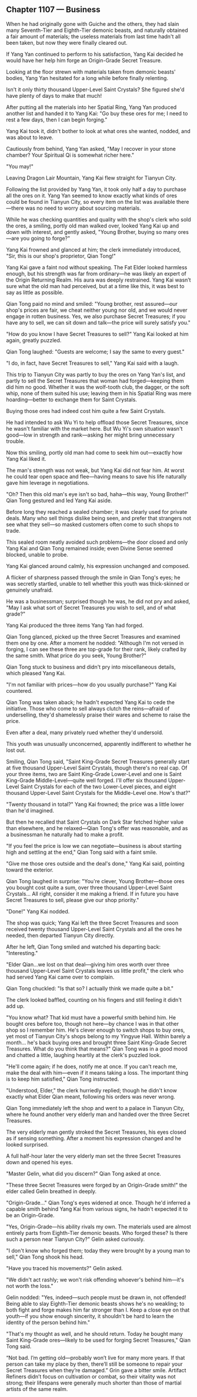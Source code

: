## Chapter 1107 — Business

When he had originally gone with Guiche and the others, they had slain many Seventh-Tier and Eighth-Tier demonic beasts, and naturally obtained a fair amount of materials; the useless materials from last time hadn't all been taken, but now they were finally cleared out.

If Yang Yan continued to perform to his satisfaction, Yang Kai decided he would have her help him forge an Origin-Grade Secret Treasure.

Looking at the floor strewn with materials taken from demonic beasts' bodies, Yang Yan hesitated for a long while before finally relenting.

Isn't it only thirty thousand Upper-Level Saint Crystals? She figured she'd have plenty of days to make that much!

After putting all the materials into her Spatial Ring, Yang Yan produced another list and handed it to Yang Kai: "Go buy these ores for me; I need to rest a few days, then I can begin forging."

Yang Kai took it, didn't bother to look at what ores she wanted, nodded, and was about to leave.

Cautiously from behind, Yang Yan asked, "May I recover in your stone chamber? Your Spiritual Qi is somewhat richer here."

"You may!"

Leaving Dragon Lair Mountain, Yang Kai flew straight for Tianyun City.

Following the list provided by Yang Yan, it took only half a day to purchase all the ores on it. Yang Yan seemed to know exactly what kinds of ores could be found in Tianyun City, so every item on the list was available there—there was no need to worry about sourcing materials.

While he was checking quantities and quality with the shop's clerk who sold the ores, a smiling, portly old man walked over, looked Yang Kai up and down with interest, and gently asked, "Young Brother, buying so many ores—are you going to forge?"

Yang Kai frowned and glanced at him; the clerk immediately introduced, "Sir, this is our shop's proprietor, Qian Tong!"

Yang Kai gave a faint nod without speaking. The Fat Elder looked harmless enough, but his strength was far from ordinary—he was likely an expert of the Origin Returning Realm. His aura was deeply restrained. Yang Kai wasn’t sure what the old man had perceived, but at a time like this, it was best to say as little as possible.

Qian Tong paid no mind and smiled: "Young brother, rest assured—our shop's prices are fair, we cheat neither young nor old, and we would never engage in rotten business. Yes, we also purchase Secret Treasures; if you have any to sell, we can sit down and talk—the price will surely satisfy you."

"How do you know I have Secret Treasures to sell?" Yang Kai looked at him again, greatly puzzled.

Qian Tong laughed: "Guests are welcome; I say the same to every guest."

"I do, in fact, have Secret Treasures to sell," Yang Kai said with a laugh.

This trip to Tianyun City was partly to buy the ores on Yang Yan's list, and partly to sell the Secret Treasures that woman had forged—keeping them did him no good. Whether it was the wolf-tooth club, the dagger, or the soft whip, none of them suited his use; leaving them in his Spatial Ring was mere hoarding—better to exchange them for Saint Crystals.

Buying those ores had indeed cost him quite a few Saint Crystals.

He had intended to ask Wu Yi to help offload those Secret Treasures, since he wasn't familiar with the market here. But Wu Yi's own situation wasn't good—low in strength and rank—asking her might bring unnecessary trouble.

Now this smiling, portly old man had come to seek him out—exactly how Yang Kai liked it.

The man's strength was not weak, but Yang Kai did not fear him. At worst he could tear open space and flee—having means to save his life naturally gave him leverage in negotiations.

"Oh? Then this old man's eye isn't so bad, haha—this way, Young Brother!" Qian Tong gestured and led Yang Kai aside.

Before long they reached a sealed chamber; it was clearly used for private deals. Many who sell things dislike being seen, and prefer that strangers not see what they sell—so masked customers often come to such shops to trade.

This sealed room neatly avoided such problems—the door closed and only Yang Kai and Qian Tong remained inside; even Divine Sense seemed blocked, unable to probe.

Yang Kai glanced around calmly, his expression unchanged and composed.

A flicker of sharpness passed through the smile in Qian Tong's eyes; he was secretly startled, unable to tell whether this youth was thick-skinned or genuinely unafraid.

He was a businessman; surprised though he was, he did not pry and asked, "May I ask what sort of Secret Treasures you wish to sell, and of what grade?"

Yang Kai produced the three items Yang Yan had forged.

Qian Tong glanced, picked up the three Secret Treasures and examined them one by one. After a moment he nodded: "Although I'm not versed in forging, I can see these three are top-grade for their rank, likely crafted by the same smith. What price do you seek, Young Brother?"

Qian Tong stuck to business and didn't pry into miscellaneous details, which pleased Yang Kai.

"I'm not familiar with prices—how do you usually purchase?" Yang Kai countered.

Qian Tong was taken aback; he hadn't expected Yang Kai to cede the initiative. Those who come to sell always clutch the reins—afraid of underselling, they'd shamelessly praise their wares and scheme to raise the price.

Even after a deal, many privately rued whether they'd undersold.

This youth was unusually unconcerned, apparently indifferent to whether he lost out.

Smiling, Qian Tong said, "Saint King-Grade Secret Treasures generally start at five thousand Upper-Level Saint Crystals, though there's no real cap. Of your three items, two are Saint King-Grade Lower-Level and one is Saint King-Grade Middle-Level—quite well forged. I'll offer six thousand Upper-Level Saint Crystals for each of the two Lower-Level pieces, and eight thousand Upper-Level Saint Crystals for the Middle-Level one. How's that?"

"Twenty thousand in total?" Yang Kai frowned; the price was a little lower than he'd imagined.

But then he recalled that Saint Crystals on Dark Star fetched higher value than elsewhere, and he relaxed—Qian Tong's offer was reasonable, and as a businessman he naturally had to make a profit.

"If you feel the price is low we can negotiate—business is about starting high and settling at the end," Qian Tong said with a faint smile.

"Give me those ores outside and the deal's done," Yang Kai said, pointing toward the exterior.

Qian Tong laughed in surprise: "You're clever, Young Brother—those ores you bought cost quite a sum, over three thousand Upper-Level Saint Crystals… All right, consider it me making a friend. If in future you have Secret Treasures to sell, please give our shop priority."

"Done!" Yang Kai nodded.

The shop was quick; Yang Kai left the three Secret Treasures and soon received twenty thousand Upper-Level Saint Crystals and all the ores he needed, then departed Tianyun City directly.

After he left, Qian Tong smiled and watched his departing back: "Interesting."

"Elder Qian…we lost on that deal—giving him ores worth over three thousand Upper-Level Saint Crystals leaves us little profit," the clerk who had served Yang Kai came over to complain.

Qian Tong chuckled: "Is that so? I actually think we made quite a bit."

The clerk looked baffled, counting on his fingers and still feeling it didn't add up.

"You know what? That kid must have a powerful smith behind him. He bought ores before too, though not here—by chance I was in that other shop so I remember him. He's clever enough to switch shops to buy ores, yet most of Tianyun City's shops belong to my Yingyue Hall. Within barely a month… he's back buying ores and brought three Saint King-Grade Secret Treasures. What do you think that means?" Qian Tong was in a good mood and chatted a little, laughing heartily at the clerk's puzzled look.

"He'll come again; if he does, notify me at once. If you can't reach me, make the deal with him—even if it means taking a loss. The important thing is to keep him satisfied," Qian Tong instructed.

"Understood, Elder," the clerk hurriedly replied; though he didn't know exactly what Elder Qian meant, following his orders was never wrong.

Qian Tong immediately left the shop and went to a palace in Tianyun City, where he found another very elderly man and handed over the three Secret Treasures.

The very elderly man gently stroked the Secret Treasures, his eyes closed as if sensing something. After a moment his expression changed and he looked surprised.

A full half-hour later the very elderly man set the three Secret Treasures down and opened his eyes.

"Master Gelin, what did you discern?" Qian Tong asked at once.

"These three Secret Treasures were forged by an Origin-Grade smith!" the elder called Gelin breathed in deeply.

"Origin-Grade…" Qian Tong's eyes widened at once. Though he'd inferred a capable smith behind Yang Kai from various signs, he hadn't expected it to be an Origin-Grade.

"Yes, Origin-Grade—his ability rivals my own. The materials used are almost entirely parts from Eighth-Tier demonic beasts. Who forged these? Is there such a person near Tianyun City?" Gelin asked curiously.

"I don't know who forged them; today they were brought by a young man to sell," Qian Tong shook his head.

"Have you traced his movements?" Gelin asked.

"We didn't act rashly; we won't risk offending whoever's behind him—it's not worth the loss."

Gelin nodded: "Yes, indeed—such people must be drawn in, not offended! Being able to slay Eighth-Tier demonic beasts shows he's no weakling; to both fight and forge makes him far stronger than I. Keep a close eye on that youth—if you show enough sincerity, it shouldn't be hard to learn the identity of the person behind him."

"That's my thought as well, and he should return. Today he bought many Saint King-Grade ores—likely to be used for forging Secret Treasures," Qian Tong said.

“Not bad. I’m getting old—probably won’t live for many more years. If that person can take my place by then, there’ll still be someone to repair your Secret Treasures when they’re damaged.” Grin gave a bitter smile. Artifact Refiners didn’t focus on cultivation or combat, so their vitality was not strong; their lifespans were generally much shorter than those of martial artists of the same realm.